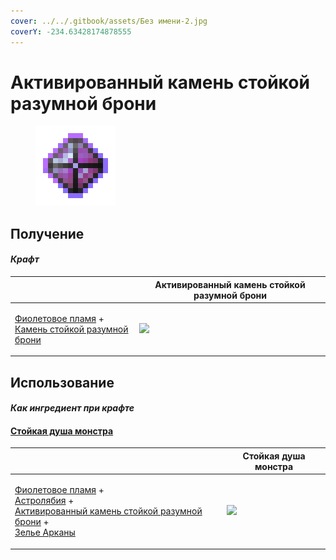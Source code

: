 ```yaml
---
cover: ../../.gitbook/assets/Без имени-2.jpg
coverY: -234.63428174878555
---
```


# Активированный камень стойкой разумной брони

<figure><img src="../../.gitbook/assets/sentientarmourgem_steadfast_activated_128.png" alt=""><figcaption></figcaption></figure>

## Получение

#### _Крафт_

|                                                                                                                                                   |  Активированный камень стойкой разумной брони                          |
| ------------------------------------------------------------------------------------------------------------------------------------------------- | ---------------------------------------------------------------------- |
| <p><a href="purple_blaze.md">Фиолетовое пламя</a> +<br><a href="sentientarmourgem_steadfast_deactivated.md">Камень стойкой разумной брони</a></p> | ![](../../.gitbook/assets/sentientarmourgem\_steadfast\_activated.png) |

## Использование

#### _Как ингредиент при крафте_

#### [Стойкая душа монстра](basemonstersoul_steadfast.md)

|                                                                                                                                                                                                                                                                 |  Стойкая душа монстра                                     |
| --------------------------------------------------------------------------------------------------------------------------------------------------------------------------------------------------------------------------------------------------------------- | --------------------------------------------------------- |
| <p><a href="purple_blaze.md">Фиолетовое пламя</a> +<br><a href="astrolabe.md">Астролябия</a> +<br><a href="sentientarmourgem_steadfast_activated.md">Активированный камень стойкой разумной брони</a> +<br><a href="weak_arcana_potion.md">Зелье Арканы</a></p> | ![](../../.gitbook/assets/basemonstersoul\_steadfast.png) |

